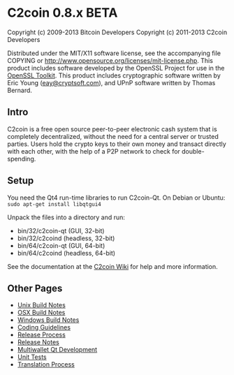 C2coin 0.8.x BETA
====================

Copyright (c) 2009-2013 Bitcoin Developers
Copyright (c) 2011-2013 C2coin Developers

Distributed under the MIT/X11 software license, see the accompanying
file COPYING or http://www.opensource.org/licenses/mit-license.php.
This product includes software developed by the OpenSSL Project for use in the [OpenSSL Toolkit](http://www.openssl.org/). This product includes
cryptographic software written by Eric Young ([eay@cryptsoft.com](mailto:eay@cryptsoft.com)), and UPnP software written by Thomas Bernard.


Intro
---------------------
C2coin is a free open source peer-to-peer electronic cash system that is
completely decentralized, without the need for a central server or trusted
parties.  Users hold the crypto keys to their own money and transact directly
with each other, with the help of a P2P network to check for double-spending.


Setup
---------------------
You need the Qt4 run-time libraries to run C2coin-Qt. On Debian or Ubuntu:
	`sudo apt-get install libqtgui4`

Unpack the files into a directory and run:

- bin/32/c2coin-qt (GUI, 32-bit)
- bin/32/c2coind (headless, 32-bit)
- bin/64/c2coin-qt (GUI, 64-bit)
- bin/64/c2coind (headless, 64-bit)

See the documentation at the [C2coin Wiki](http://c2coin.info)
for help and more information.


Other Pages
---------------------
- [Unix Build Notes](build-unix.md)
- [OSX Build Notes](build-osx.md)
- [Windows Build Notes](build-msw.md)
- [Coding Guidelines](coding.md)
- [Release Process](release-process.md)
- [Release Notes](release-notes.md)
- [Multiwallet Qt Development](multiwallet-qt.md)
- [Unit Tests](unit-tests.md)
- [Translation Process](translation_process.md)
